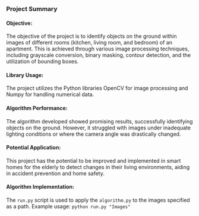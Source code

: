 ### Project Summary

#### Objective:
The objective of the project is to identify objects on the ground within images of different rooms (kitchen, living room, and bedroom) of an apartment. This is achieved through various image processing techniques, including grayscale conversion, binary masking, contour detection, and the utilization of bounding boxes.

#### Library Usage:
The project utilizes the Python libraries OpenCV for image processing and Numpy for handling numerical data.

#### Algorithm Performance:
The algorithm developed showed promising results, successfully identifying objects on the ground. However, it struggled with images under inadequate lighting conditions or where the camera angle was drastically changed.

#### Potential Application:
This project has the potential to be improved and implemented in smart homes for the elderly to detect changes in their living environments, aiding in accident prevention and home safety.

#### Algorithm Implementation:
The `run.py` script is used to apply the `algorithm.py` to the images specified as a path. 
Example usage: `python run.py "Images"`